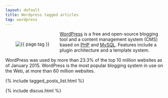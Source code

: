 ```yaml
---
layout: default
title: Wordpress tagged articles
tag: wordpress
---
```


<div style="float: left; margin: 2.0rem;">
	<img src="/public/images/{{ page.tag }}.png" style="max-width: 10rem;" alt="{{ page.tag }}" />
</div>

[WordPress](https://wordpress.com/) is a free and open-source blogging tool and a content management system (CMS) based on [PHP](/tag/php) and [MySQL](/tag/php). Features include a plugin architecture and a template system. 

WordPress was used by more than 23.3% of the top 10 million websites as of January 2015. WordPress is the most popular blogging system in use on the Web, at more than 60 million websites.

{% include tagged_posts_list.html %}

{% include discus.html %}
